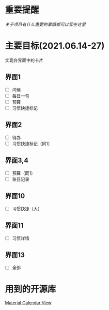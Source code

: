# 重要提醒

*关于项目有什么重要的事情都可以写在这里*

# 主要目标(2021.06.14-27)

实现各界面中的卡片

## 界面1
- [ ] 问候
- [ ] 每日一句
- [ ] 预算
- [ ] 习惯快捷标记
## 界面2
- [ ] 待办
- [ ] 习惯快捷标记（同1）
## 界面3,4
- [ ] 预算（同1）
- [ ] 账目记录
## 界面10
- [ ] 习惯快捷（大）
## 界面11
- [ ] 习惯详情
## 界面13
- [ ] 全部

# 用到的开源库

[Material Calendar View](https://github.com/prolificinteractive/material-calendarview)

